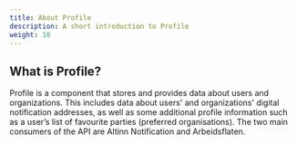 ```yaml
---
title: About Profile
description: A short introduction to Profile
weight: 10
---
```


## What is Profile?
Profile is a component that stores and provides data about users and organizations.
This includes data about users' and organizations' digital notification addresses, as well as some additional profile information such as a user’s list of favourite parties (preferred organisations).
The two main consumers of the API are Altinn Notification and Arbeidsflaten.